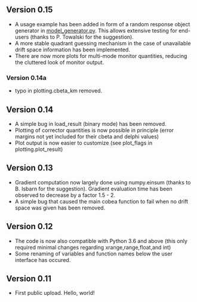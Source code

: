 ## Version 0.15 ##

* A usage example has been added in form of a random response object generator
  in [model_generator.py](examples/model_generator.py). This allows extensive testing for end-users
  (thanks to P. Towalski for the suggestion).
* A more stable quadrant guessing mechanism in the case of unavailable drift space information has been implemented.
* There are now more plots for multi-mode monitor quantities, reducing the cluttered look of monitor output.

### Version 0.14a ###

* typo in plotting.cbeta_km removed.

## Version 0.14 ##

* A simple bug in load_result (binary mode) has been removed.
* Plotting of corrector quantities is now possible in principle
  (error margins not yet included for their cbeta and delphi values)
* Plot output is now easier to customize (see plot_flags in plotting.plot_result)

## Version 0.13 ##

* Gradient computation now largely done using numpy.einsum
  (thanks to B. Isbarn for the suggestion).
  Gradient evaluation time has been observed to decrease by a factor 1.5 - 2. 
* A simple bug that caused the main cobea function to fail when no drift space was given has been removed.

## Version 0.12 ##

* The code is now also compatible with Python 3.6 and above
  (this only required minimal changes regarding xrange,range,float,and int)
* Some renaming of variables and function names below the user interface has occured.

## Version 0.11 ##

* First public upload. Hello, world!
